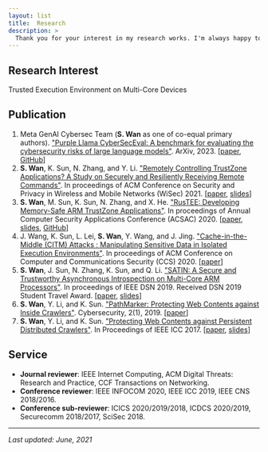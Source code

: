 ```yaml
---
layout: list
title:  Research
description: >
  Thank you for your interest in my research works. I'm always happy to discuss them with you.
---
```


## Research Interest 
Trusted Execution Environment on Multi-Core Devices

## Publication
1. Meta GenAI Cybersec Team (**S. Wan** as one of co-equal primary authors). ["Purple Llama CyberSecEval: A benchmark for evaluating the cybersecurity risks of large language models"][cyberseceval]. ArXiv, 2023. [[paper][cyberseceval-paper], [GitHub][purplellama-github]]
1. **S. Wan**, K. Sun, N. Zhang, and Y. Li. ["Remotely Controlling TrustZone Applications? A Study on Securely and Resiliently Receiving Remote Commands"][tznic]. In proceedings of ACM Conference on Security and Privacy in Wireless and Mobile Networks (WiSec) 2021. [[paper][tznic-paper], [slides][tznic-slides]]
1. **S. Wan**, M. Sun, K. Sun, N. Zhang, and X. He. ["RusTEE: Developing Memory-Safe ARM TrustZone Applications"][rustee]. In proceedings of Annual Computer Security Applications Conference (ACSAC) 2020. [[paper][rustee-paper], [slides][rustee-slides], [GitHub][rustee-github]]
2. J. Wang, K. Sun, L. Lei, **S. Wan**, Y. Wang, and J. Jing. ["Cache-in-the-Middle (CITM) Attacks : Manipulating Sensitive Data in Isolated Execution Environments"][citm]. In proceedings of ACM Conference on Computer and Communications Security (CCS) 2020. [[paper][citm-paper]]
3. **S. Wan**, J. Sun, N. Zhang, K. Sun, and Q. Li. ["SATIN: A Secure and Trustworthy Asynchronous Introspection on Multi-Core ARM Processors"][satin]. In proceedings of IEEE DSN 2019. Received DSN 2019 Student Travel Award. [[paper][satin-paper], [slides][satin-slides]]
4. **S. Wan**, Y. Li, and K. Sun. ["PathMarker: Protecting Web Contents against Inside Crawlers"][pathmarker-journal]. Cybersecurity, 2(1), 2019. [[paper][pathmarker-journal-paper]]
5. **S. Wan**, Y. Li, and K. Sun. ["Protecting Web Contents against Persistent Distributed Crawlers"][pathmarker-conference]. In Proceedings of IEEE ICC 2017. [[paper][pathmarker-conference-paper], [slides][pathmarker-slides]]

[cyberseceval]: https://ai.meta.com/research/publications/purple-llama-cyberseceval-a-benchmark-for-evaluating-the-cybersecurity-risks-of-large-language-models/
[tznic]: https://dl.acm.org/doi/10.1145/3448300.3468501
[rustee]: https://dl.acm.org/doi/abs/10.1145/3427228.3427262
[citm]: https://dl.acm.org/doi/10.1145/3372297.3417886
[satin]: https://ieeexplore.ieee.org/document/8809538
[pathmarker-journal]: https://cybersecurity.springeropen.com/articles/10.1186/s42400-019-0023-1
[pathmarker-conference]: https://ieeexplore.ieee.org/document/7996685

[cyberseceval-paper]: https://scontent.fagc1-1.fna.fbcdn.net/v/t39.2365-6/10000000_1118625475774351_8659185461585946233_n.pdf?_nc_cat=102&ccb=1-7&_nc_sid=3c67a6&_nc_ohc=W7ns1TgznJMAX9Q5Rvk&_nc_ht=scontent.fagc1-1.fna&oh=00_AfBJ65P7-v6E7xZBftDMeycQQ0U-HcHHwOIhnn2pfhPa3A&oe=6594E587
[tznic-paper]: ./assets/papers/TZNIC-WiSec2021.pdf
[rustee-paper]: ./assets/papers/RusTEE-ACSAC2020.pdf
[citm-paper]: ./assets/papers/CITM-CCS2020.pdf
[satin-paper]: ./assets/papers/SATIN-DSN2019.pdf
[pathmarker-journal-paper]: ./assets/papers/PathMarker-Cybersecurity2019.pdf
[pathmarker-conference-paper]: ./assets/papers/PathMarker-ICC2017.pdf

[purplellama-github]: https://github.com/facebookresearch/PurpleLlama/tree/main/CybersecurityBenchmarks
[rustee-github]: https://github.com/apache/incubator-teaclave-trustzone-sdk
[tznic-slides]: ./assets/slides/TZNIC.pdf
[rustee-slides]: ./assets/slides/RusTEE.pdf
[satin-slides]: ./assets/slides/SATIN.pdf
[pathmarker-slides]: ./assets/slides/PathMarker.pdf

## Service
* **Journal reviewer**: IEEE Internet Computing, ACM Digital Threats: Research and Practice, CCF Transactions on Networking.
* **Conference reviewer**: IEEE INFOCOM 2020, IEEE ICC 2019, IEEE CNS 2018/2016.
* **Conference sub-reviewer**: ICICS 2020/2019/2018, ICDCS 2020/2019, Securecomm 2018/2017, SciSec 2018.

* * *

*Last updated: June, 2021*
